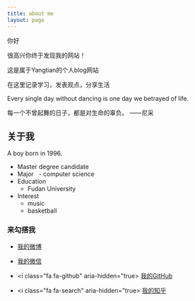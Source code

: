 ```yaml
---
title: about me
layout: page
---
```


 

 你好

 很高兴你终于发现我的网站！

 这是属于Yangtian的个人blog网站
 
 在这里记录学习，发表观点，分享生活
 
 Every single day without dancing is one day we betrayed of life.
  
 每一个不曾起舞的日子，都是对生命的辜负。                   ——尼采
  

 <h2>关于我</h2>
  
  A  boy born in 1996.
 
-  Master degree candidate
-  Major
   - computer science
-  Education
   - Fudan University
-  Interest
   - music
   - basketball


  <h3>来勾搭我</h3>

* <i class="fa fa-weibo" aria-hidden="true"></i> <a href="https://weibo.com/u/5393123005?refer_flag=1001030201_&is_hot=1" target="_blank" title="我的weibo">我的微博</a>
 
* <i class="fa fa-weixin" aria-hidden="true"></i> <a href="https://github.com/Yangtiancoder/Yangtiancoder.github.io/blob/master/assets/images/wexin.jpg?raw=true">我的微信</a>

* <i class="fa fa-github" aria-hidden="true></i> <a href="https://github.com/Yangtiancoder" target="_blank" title="Yangtian的github">我的GitHub</a>

* <i class="fa fa-search" aria-hidden="true></i> <a href="https://www.zhihu.com/people/tian-yang-48-83/activities" target="_blank" title="我的知乎"> 我的知乎</a>




